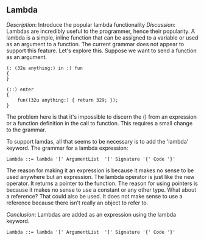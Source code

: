 ## Lambda ##
*Description*: Introduce the popular lambda functionality
*Discussion*: Lambdas are incredibly useful to the programmer, hence their popularity.
A lambda is a simple, inline function that can be assigned to a variable or used as
an argument to a function. The current grammar does not appear to support this feature.
Let's explore this. Suppose we want to send a function as an argument.

	(: (32u anything:) in :) fun
	{
	}

	(::) enter
	{
		fun((32u anything:) { return 329; });
	}

The problem here is that it's impossible to discern the () from an expression or a
function definition in the call to function. This requires a small change to the grammar.

To support lamdas, all that seems to be necessary is to add the 'lambda' keyword. The
grammar for a lambda expression:

	Lambda ::= lambda '[' ArgumentList  ']' Signature '{' Code '}'

The reason for making it an expression is because it makes no sense to be used anywhere
but an expression. The lambda operator is just like the new operator. It returns a
pointer to the function. The reason for using pointers is because it makes no sense
to use a constant or any other type. What about a reference? That could also be used.
It does not make sense to use a reference because there isn't really an object to refer to.

*Conclusion*: Lambdas are added as an expression using the lambda keyword.

	Lambda ::= lambda '[' ArgumentList  ']' Signature '{' Code '}'
